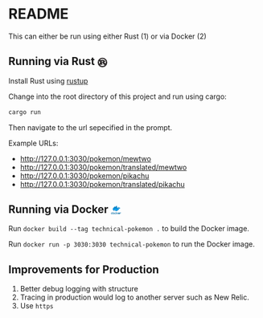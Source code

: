 # README

This can either be run using either Rust (1) or via Docker (2)

## Running via Rust <img src="https://raw.githubusercontent.com/github/explore/master/topics/rust/rust.png" height="20" style="max-width: 100%; vertical-align: middle;">

Install Rust using [rustup](https://rustup.rs/)

Change into the root directory of this project and run using cargo:

```bash
cargo run
```

Then navigate to the url sepecified in the prompt.

Example URLs:
- http://127.0.0.1:3030/pokemon/mewtwo
- http://127.0.0.1:3030/pokemon/translated/mewtwo
- http://127.0.0.1:3030/pokemon/pikachu
- http://127.0.0.1:3030/pokemon/translated/pikachu

## Running via Docker <img src="https://raw.githubusercontent.com/github/explore/master/topics/docker/docker.png" height="20" style="max-width: 100%; vertical-align: middle;">

Run `docker build --tag technical-pokemon .` to build the Docker image.

Run `docker run -p 3030:3030 technical-pokemon` to run the Docker image.

## Improvements for Production

1. Better debug logging with structure
2. Tracing in production would log to another server such as New Relic.
3. Use `https`